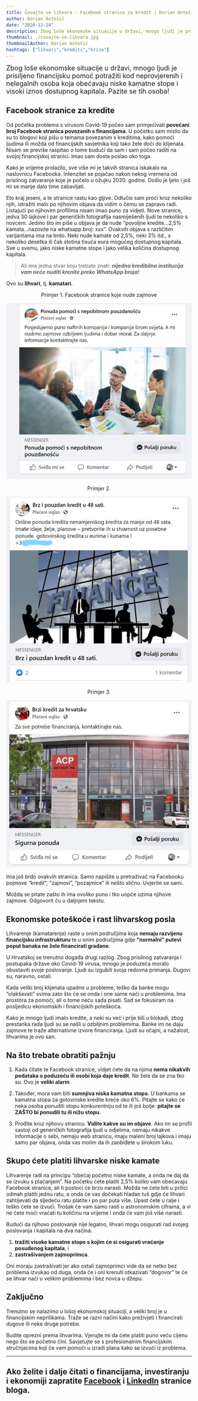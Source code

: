 ```yaml
---
title: Čuvajte se lihvara - Facebook stranice za kredit | Dorian Antešić
author: Dorian Antešić
date: "2020-12-24"
description: Zbog loše ekonomske situacije u državi, mnogo ljudi je prisiljeno financijsku pomoć potražiti kod neprovjerenih i nelegalnih osoba koja obećavaju niske kamatne stope i visoki iznos dostupnog kapitala. Pazite se tih osoba! 
thumbnail: ./cuvajte-se-lihvara.jpg
thumbnailAuthor: Dorian Antešić
hashtags: ["lihvari","krediti","kriza"]
---
```


<span style="font-size:large;">Zbog loše ekonomske situacije u državi, mnogo ljudi je prisiljeno financijsku pomoć potražiti kod neprovjerenih i nelegalnih osoba koja obećavaju niske kamatne stope i visoki iznos dostupnog kapitala. Pazite se tih osoba!</span>

## Facebook stranice za kredite

Od početka problema s virusom Covid-19 počeo sam primjećivati **povećani broj Facebook stranica povezanih s financijama**. U početku sam mislio da su to blogovi koji pišu o temama povezanim s kreditima, kako pomoći ljudima ili možda od financijskih savjetnika koji tako žele doći do klijenata. Nisam se previše raspitao o tome budući da sam i sam počeo raditi na svojoj financijskoj stranici. Imao sam dosta poslao oko toga.

Kako je vrijeme prolazilo, sve više mi je takvih stranica iskakalo na naslovnicu Facebooka. Intenzitet se pojačao nakon nekog vremena od prisilnog zatvaranje koje je počelo u ožujku 2020. godine. Došlo je ljeto i još mi se manje dalo time zabavljati.

Eto kraj jeseni, a te stranice rastu kao gljive. Odlučio sam proći kroz nekoliko njih, istražiti malo po njihovim objava da vidim o čemu se zapravo radi. Listajući po njihovim profilima nisam imao puno za vidjeti. Nove stranice, jedva 30 lajkove i par generičkih fotografija nasmiješenih ljudi te nekoliko s novcem. Jedino što im piše u objava je da nude “povoljne kredite...2,5% kamata...nazovite na whatsapp broj: xxx”. Ovakvih objava s različitim varijantama ima na brdo. Neki nude kamate od 2,5%, neki 3% itd., s nekoliko desetka ili čak stotina tisuća eura mogućeg dostupnog kapitala. Sve u svemu, jako niske kamatne stope i jako velika količina dostupnog kapitala.

>Ali ima jedna stvar koju trebate znati: __*nijedna kredibilna institucija vam neće nuditi krenite preko WhatsApp broja!*__

Ovo su **lihvari**, tj. **kamatari**. 

<p style="text-align: center;">Primjer 1. Facebook stranice koje nude zajmove</p>

![Primjer 1. Facebook stranice koje nude zajmove](./lihvari1.png)

<p style="text-align: center;">Primjer 2.</p>

![Primjer 2.](./lihvari2.png)

<p style="text-align: center;">Primjer 3.</p>

![Primjer 3.](./lihvari3.png)

Ima još brdo ovakvih stranica. Samo napišite u pretraživač na Facebooku pojmove “kredit”, “zajmovi”, “pozajmice” ili nešto slično. Uvjerite se sami.

Možda se pitate zašto ih ima ovoliko puno i tko uopće uzima njihove zajmove. Odgovorit ću u daljnjem tekstu.

## Ekonomske poteškoće i rast lihvarskog posla

Lihvarenje (kamatarenje) raste u onim područjima koja **nemaju razvijenu financijsku infrastrukturu** te u onim područjima gdje **“normalni” putevi poput banaka ne žele financirati građane**. 

U Hrvatskoj se trenutno događa drugi razlog. Zbog prisilnog zatvaranja i postupaka države oko Covid-19 virusa, mnogo je poduzeća moralo obustaviti svoje poslovanje. Ljudi su izgubili svoja redovna primanja. Dugovi su, naravno, ostali.

Kada veliki broj klijenata upadne u probleme, teško da banke mogu “olakšavati” svima zato što će se onda i one same naći u problemima. Ima prostora za pomoći, ali o tome neću sada pisati. Sad se fokusiram na posljedicu ekonomskih i financijskih poteškoća.

Kako je mnogo ljudi imalo kredite, a neki su već i prije bili u blokadi, zbog prestanka rada ljudi su se našli u ozbiljnim problemima. Banke im ne daju zajmove te traže alternativne izvore financiranja. Ljudi su očajni, a nažalost, lihvarima je ovo san.

## Na što trebate obratiti pažnju

1. Kada čitate te Facebook stranice, vidjet ćete da na njima **nema nikakvih podataka o poduzeću ili osobi koja daje kredit**. Ne žele da se zna tko su. Ovo je **veliki alarm**.

2. Također, mora vam biti **sumnjiva niska kamatna stopa**. U bankama se kamatna stopa za gotovinske kredite kreće oko 6%. Pitajte se kako će neka osoba ponuditi stopu konkurentniju od te ili još bolje: **pitajte se ZAŠTO bi ponudili tu ili nižu stopu**.

3. Prođite kroz njihovu stranicu. **Vidite kakve su im objave**. Ako im se profil sastoji od generičkih fotografija ljudi u odjelima, nemaju nikakve informacije o sebi, nemaju web stranicu, imaju maleni broj lajkova i imaju samo par objava, onda vas molim da ih zaobiđete u širokom luku. 

## Skupo ćete platiti lihvarske niske kamate

Lihvarenje radi na principu “obećaj početno niske kamate, a onda ne daj da se izvuku s plaćanjem”. Na početku ćete platiti 2,5% koliko vam obećavaju Facebook stranice, ali ti postoci će brzo narasti. Možda ne ćete biti u prilici odmah platiti jednu ratu, a onda će vas dočekati hladan tuš gdje će lihvari zahtijevati da sljedeću ratu platite i po par puta više. Upast ćete u ralje i teško ćete se izvući. Trošak će vam samo rasti u astronomskim ciframa, a vi ne ćete moći vraćati tu količinu na vrijeme i onda će vam još više narasti. 

Budući da njihovo poslovanje nije legalno, lihvari mogu osigurati rad svojeg poslovanja i kapitala na dva načina:
1. **tražiti visoke kamatne stope s kojim će si osigurati vraćanje posuđenog kapitala**; i
2. **zastrašivanjem zajmoprimca**.

Oni moraju zastrašivati jer ako ostali zajmoprimci vide da se netko bez problema izvukao od duga, onda će i oni krenuti otkazivati “dogovor” te će se lihvar naći u velikim problemima i bez novca u džepu.

## Zaključno

Trenutno se nalazimo u lošoj ekonomskoj situaciji, a veliki broj je u financijskim neprilikama. Traže se razni načini kako preživjeti i financirati dugove ili neke druge potrebe.

Budite oprezni prema lihvarima. Vjerujte mi da ćete platiti puno veću cijenu nego što se početno čini. Savjetujte se s profesionalnim financijskim stručnjacima koji će vam pomoći u izradi plana kako se izvući iz problema. 

___
Ako želite i dalje čitati o financijama, investiranju i ekonomiji zapratite <a href="https://www.facebook.com/Pri%C4%8Dajmo-o-novcu-103037651540688" target="_blank" rel="noopener noreferrer">Facebook</a> i <a href="https://www.linkedin.com/in/dorian-ante%C5%A1i%C4%87-5255361a0/" target="_blank" rel="noopener noreferrer">LinkedIn</a> stranice bloga. 
-